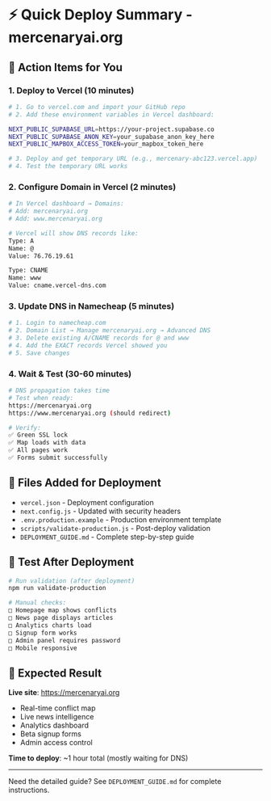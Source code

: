 # ⚡ Quick Deploy Summary - mercenaryai.org

## 🎯 Action Items for You

### 1. Deploy to Vercel (10 minutes)
```bash
# 1. Go to vercel.com and import your GitHub repo
# 2. Add these environment variables in Vercel dashboard:

NEXT_PUBLIC_SUPABASE_URL=https://your-project.supabase.co
NEXT_PUBLIC_SUPABASE_ANON_KEY=your_supabase_anon_key_here
NEXT_PUBLIC_MAPBOX_ACCESS_TOKEN=your_mapbox_token_here

# 3. Deploy and get temporary URL (e.g., mercenary-abc123.vercel.app)
# 4. Test the temporary URL works
```

### 2. Configure Domain in Vercel (2 minutes)
```bash
# In Vercel dashboard → Domains:
# Add: mercenaryai.org
# Add: www.mercenaryai.org

# Vercel will show DNS records like:
Type: A
Name: @  
Value: 76.76.19.61

Type: CNAME
Name: www
Value: cname.vercel-dns.com
```

### 3. Update DNS in Namecheap (5 minutes)
```bash
# 1. Login to namecheap.com
# 2. Domain List → Manage mercenaryai.org → Advanced DNS
# 3. Delete existing A/CNAME records for @ and www
# 4. Add the EXACT records Vercel showed you
# 5. Save changes
```

### 4. Wait & Test (30-60 minutes)
```bash
# DNS propagation takes time
# Test when ready:
https://mercenaryai.org
https://www.mercenaryai.org (should redirect)

# Verify:
✅ Green SSL lock
✅ Map loads with data
✅ All pages work
✅ Forms submit successfully
```

## 🔧 Files Added for Deployment

- `vercel.json` - Deployment configuration
- `next.config.js` - Updated with security headers
- `.env.production.example` - Production environment template
- `scripts/validate-production.js` - Post-deploy validation
- `DEPLOYMENT_GUIDE.md` - Complete step-by-step guide

## 🧪 Test After Deployment

```bash
# Run validation (after deployment)
npm run validate-production

# Manual checks:
□ Homepage map shows conflicts
□ News page displays articles  
□ Analytics charts load
□ Signup form works
□ Admin panel requires password
□ Mobile responsive
```

## 🚀 Expected Result

**Live site**: https://mercenaryai.org
- Real-time conflict map
- Live news intelligence
- Analytics dashboard
- Beta signup forms
- Admin access control

**Time to deploy**: ~1 hour total (mostly waiting for DNS)

---

Need the detailed guide? See `DEPLOYMENT_GUIDE.md` for complete instructions.